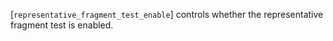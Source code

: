 [`representative_fragment_test_enable`] controls whether the
representative fragment test is enabled.